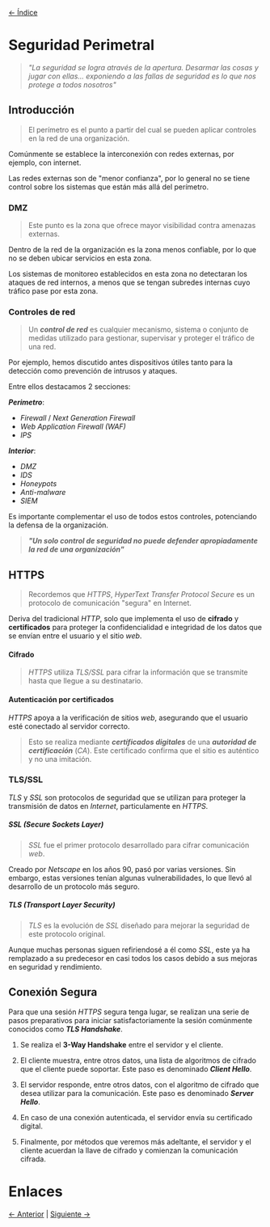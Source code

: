 [<- Índice](../SeguridadPerimetral.md)
# Seguridad Perimetral

> *"La seguridad se logra através de la apertura. Desarmar las cosas y jugar con ellas... exponiendo a las fallas de seguridad es lo que nos protege a todos nosotros"*

## Introducción

> El perímetro es el punto a partir del cual se pueden aplicar controles en la red de una organización.

Comúnmente se establece la interconexión con redes externas, por ejemplo, con internet.

Las redes externas son de "menor confianza", por lo general no se tiene control sobre los sistemas que están más allá del perímetro.

### DMZ

> Este punto es la zona que ofrece mayor visibilidad contra amenazas externas.

Dentro de la red de la organización es la zona menos confiable, por lo que no se deben ubicar servicios en esta zona.

Los sistemas de monitoreo establecidos en esta zona no detectaran los ataques de red internos, a menos que se tengan subredes internas cuyo tráfico pase por esta zona.

### Controles de red

> Un ***control de red*** es cualquier mecanismo, sistema o conjunto de medidas utilizado para gestionar, supervisar y proteger el tráfico de una red.

Por ejemplo, hemos discutido antes dispositivos útiles tanto para la detección como prevención de intrusos y ataques.

Entre ellos destacamos 2 secciones:

***Perimetro***:
- *Firewall* / *Next Generation Firewall*
- *Web Application Firewall (WAF)*
- *IPS*

***Interior***:
- *DMZ*
- *IDS*
- *Honeypots*
- *Anti-malware*
- *SIEM*

Es importante complementar el uso de todos estos controles, potenciando la defensa de la organización.

> ***"Un solo control de seguridad no puede defender apropiadamente la red de una organización"***

## HTTPS

> Recordemos que *HTTPS*, *HyperText Transfer Protocol Secure* es un protocolo de comunicación "segura" en Internet.

Deriva del tradicional *HTTP*, solo que implementa el uso de **cifrado** y **certificados** para proteger la confidencialidad e integridad de los datos que se envían entre el usuario y el sitio *web*.

#### Cifrado

> *HTTPS* utiliza *TLS/SSL* para cifrar la información que se transmite hasta que llegue a su destinatario.

#### Autenticación por certificados

*HTTPS* apoya a la verificación de sitios *web*, asegurando que el usuario esté conectado al servidor correcto.

> Esto se realiza mediante ***certíficados digitales*** de una ***autoridad de certificación*** (*CA*). Este certificado confirma que el sitio es auténtico y no una imitación.

### TLS/SSL

*TLS* y *SSL* son protocolos de seguridad que se utilizan para proteger la transmisión de datos en *Internet*, particulamente en *HTTPS*.

##### SSL (Secure Sockets Layer)

> *SSL* fue el primer protocolo desarrollado para cifrar comunicación *web*.

Creado por *Netscape* en los años 90, pasó por varias versiones. Sin embargo, estas versiones tenían algunas vulnerabilidades, lo que llevó al desarrollo de un protocolo más seguro.

##### TLS (Transport Layer Security)

> *TLS* es la evolución de *SSL* diseñado para mejorar la seguridad de este protocolo original.

Aunque muchas personas siguen refiriendosé a él como *SSL*, este ya ha remplazado a su predecesor en casi todos los casos debido a sus mejoras en seguridad y rendimiento.

## Conexión Segura

Para que una sesión *HTTPS* segura tenga lugar, se realizan una serie de pasos preparativos para iniciar satisfactoriamente la sesión comúnmente conocidos como ***TLS Handshake***.

1. Se realiza el **3-Way Handshake** entre el servidor y el cliente.

2. El cliente muestra, entre otros datos, una lista de algoritmos de cifrado que el cliente puede soportar. Este paso es denominado ***Client Hello***.

3. El servidor responde, entre otros datos, con el algoritmo de cifrado que desea utilizar para la comunicación. Este paso es denominado ***Server Hello***.

4. En caso de una conexión autenticada, el servidor envía su certificado digital.

5. Finalmente, por métodos que veremos más adeltante, el servidor y el cliente acuerdan la llave de cifrado y comienzan la comunicación cifrada.

# Enlaces

[<- Anterior](HFC31_10_2024.md) | [Siguiente ->](HFC05_11_2024.md)